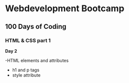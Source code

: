 # Webdevelopment Bootcamp

## 100 Days of Coding

### HTML & CSS part 1

**Day 2**

-HTML elements and attributes
 - h1 and p tags
 - style attribute
  


            

